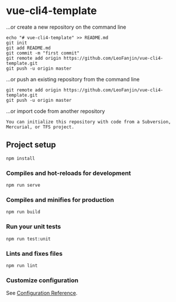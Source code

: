 # vue-cli4-template

…or create a new repository on the command line
```
echo "# vue-cli4-template" >> README.md
git init
git add README.md
git commit -m "first commit"
git remote add origin https://github.com/LeoFanjin/vue-cli4-template.git
git push -u origin master
```

…or push an existing repository from the command line
```
git remote add origin https://github.com/LeoFanjin/vue-cli4-template.git
git push -u origin master
```

…or import code from another repository
```
You can initialize this repository with code from a Subversion, Mercurial, or TFS project.
```

## Project setup
```
npm install
```

### Compiles and hot-reloads for development
```
npm run serve
```

### Compiles and minifies for production
```
npm run build
```

### Run your unit tests
```
npm run test:unit
```

### Lints and fixes files
```
npm run lint
```

### Customize configuration
See [Configuration Reference](https://cli.vuejs.org/config/).
